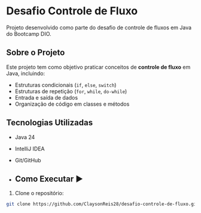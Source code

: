 # Desafio Controle de Fluxo

Projeto desenvolvido como parte do desafio de controle de fluxos em Java do Bootcamp DIO.

## Sobre o Projeto
Este projeto tem como objetivo praticar conceitos de **controle de fluxo** em Java, incluindo:
- Estruturas condicionais (`if`, `else`, `switch`)
- Estruturas de repetição (`for`, `while`, `do-while`)
- Entrada e saída de dados
- Organização de código em classes e métodos

## Tecnologias Utilizadas
- Java 24
- IntelliJ IDEA
- Git/GitHub

- ## Como Executar ▶️
1. Clone o repositório:
```bash
git clone https://github.com/ClaysonReis28/desafio-controle-de-fluxo.git
